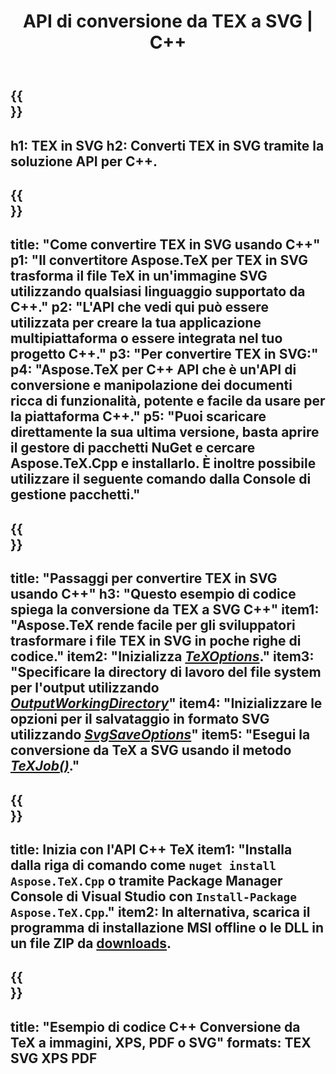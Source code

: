 ﻿---
translation: true
template: /_templates/_conversion-child-cpp.md
title: API di conversione da TEX a SVG | C++
description: Funzionalità di conversione da TeX a SVG. Integra questa libreria C++ on-premise nel tuo progetto o usa applicazioni multipiattaforma per convertire TeX in SVG.
keywords: da tex a svg api cpp, tex2svg integra c++
url: /cpp/conversion/tex-to-svg/
family: tex
platformtag: cpp
feature: conversion
informat: TEX
outformat: SVG
otherformats: BMP PNG JPEG TIFF PDF XPS
---

{{<section banner>}}
---
h1: TEX in SVG
h2: Converti TEX in SVG tramite la soluzione API per C++.
---

{{<section overview>}}
---
title: "Come convertire TEX in SVG usando C++"
p1: "Il convertitore Aspose.TeX per TEX in SVG trasforma il file TeX in un'immagine SVG utilizzando qualsiasi linguaggio supportato da C++."
p2: "L'API che vedi qui può essere utilizzata per creare la tua applicazione multipiattaforma o essere integrata nel tuo progetto C++."
p3: "Per convertire TEX in SVG:"
p4: "Aspose.TeX per C++ API che è un'API di conversione e manipolazione dei documenti ricca di funzionalità, potente e facile da usare per la piattaforma C++."
p5: "Puoi scaricare direttamente la sua ultima versione, basta aprire il gestore di pacchetti NuGet e cercare Aspose.TeX.Cpp e installarlo. È inoltre possibile utilizzare il seguente comando dalla Console di gestione pacchetti."
---

{{<section feature1>}}
---
title: "Passaggi per convertire TEX in SVG usando C++"
h3: "Questo esempio di codice spiega la conversione da TEX a SVG C++"
item1: "Aspose.TeX rende facile per gli sviluppatori trasformare i file TEX in SVG in poche righe di codice."
item2: "Inizializza [*TeXOptions*](https://reference.aspose.com/tex/cpp/class/aspose.te_x.te_x_options)."
item3: "Specificare la directory di lavoro del file system per l'output utilizzando [*OutputWorkingDirectory*](https://reference.aspose.com/tex/cpp/class/aspose.te_x.te_x_options#aa4f4ea6dab7db5ba1b40800495f16f63)"
item4: "Inizializzare le opzioni per il salvataggio in formato SVG utilizzando [*SvgSaveOptions*](https://reference.aspose.com/tex/cpp/class/aspose.te_x.presentation.image.svg_save_options)"
item5: "Esegui la conversione da TeX a SVG usando il metodo [*TeXJob()*](https://reference.aspose.com/tex/cpp/class/aspose.te_x.te_x_job)."
---

{{<section feature2>}}
---
title: Inizia con l'API C++ TeX
item1: "Installa dalla riga di comando come ```nuget install Aspose.TeX.Cpp``` o tramite Package Manager Console di Visual Studio con ```Install-Package Aspose.TeX.Cpp```."
item2: In alternativa, scarica il programma di installazione MSI offline o le DLL in un file ZIP da [downloads](https://downloads.aspose.com/tex/cpp).
---

{{<section widget>}}
---
title: "Esempio di codice C++ Conversione da TeX a immagini, XPS, PDF o SVG"
formats: TEX SVG XPS PDF
---
